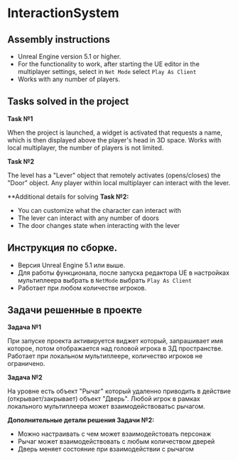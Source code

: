 # InteractionSystem

## Assembly instructions

- Unreal Engine version 5.1 or higher. 
- For the functionality to work, after starting the UE editor in the multiplayer settings, select in `Net Mode` select `Play As Client`
- Works with any number of players.

## Tasks solved in the project

**Task №1**

When the project is launched, a widget is activated that requests a name, which is then displayed above the player's head in 3D space.
Works with local multiplayer, the number of players is not limited.

**Task №2**

The level has a "Lever" object that remotely activates (opens/closes) the "Door" object.
Any player within local multiplayer can interact with the lever.

**Additional details for solving **Task №2:**

- You can customize what the character can interact with
- The lever can interact with any number of doors
- The door changes state when interacting with the lever






## Инструкция по сборке. 

- Версия Unreal Engine 5.1 или выше. 
- Для работы функционала, после запуска редактора UE в настройках мультиплеера выбрать в `NetMode` выбрать `Play As Client`
- Работает при любом количестве игроков. 

## Задачи решенные в проекте

**Задача №1**

При запуске проекта активируется виджет который, запрашивает имя которое, потом отображается над головой игрока в 3Д пространстве.
Работает при локальном мультиплеере, количество игроков не ограничено. 

**Задача №2**

На уровне есть объект "Рычаг" который удаленно приводить в действие (открывает/закрывает) объект "Дверь".
Любой игрок в рамках локального мультиплеера может взаимодействоватьс рычагом. 

**Дополнительные детали решения Задачи №2:**

- Можно настраивать с чем может взаимодейстовать персонаж 
- Рычаг может взаимодействовать с любым количеством дверей
- Дверь меняет состояние при взаимодействии с рычагом 
